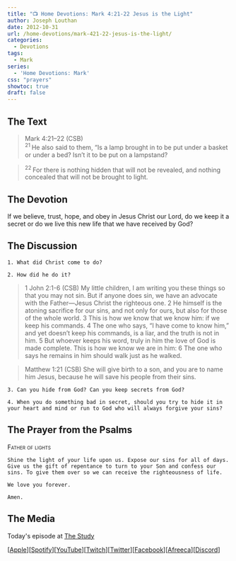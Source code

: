 ```yaml
---
title: "📺 Home Devotions: Mark 4:21-22 Jesus is the Light"
author: Joseph Louthan
date: 2012-10-31
url: /home-devotions/mark-421-22-jesus-is-the-light/
categories:
  - Devotions
tags:
  - Mark
series:
  - 'Home Devotions: Mark'
css: "prayers"
showtoc: true
draft: false
---
```

## The Text

>Mark 4:21–22 (CSB)  
><sup> 21 </sup> He also said to them, “Is a lamp brought in to be put under a basket or under a bed? Isn’t it to be put on a lampstand? 

><sup> 22 </sup> For there is nothing hidden that will not be revealed, and nothing concealed that will not be brought to light.

## The Devotion

If we believe, trust, hope, and obey in Jesus Christ our Lord, do we keep it a secret or do we live this new life that we have received by God?

## The Discussion

```text
1. What did Christ come to do?

2. How did he do it?
```

>1 John 2:1-6 (CSB) My little children, I am writing you these things so that you may not sin. But if anyone does sin, we have an advocate with the Father—Jesus Christ the righteous one. 2 He himself is the atoning sacrifice for our sins, and not only for ours, but also for those of the whole world. 3 This is how we know that we know him: if we keep his commands. 4 The one who says, “I have come to know him,” and yet doesn’t keep his commands, is a liar, and the truth is not in him. 5 But whoever keeps his word, truly in him the love of God is made complete. This is how we know we are in him: 6 The one who says he remains in him should walk just as he walked.

>Matthew 1:21 (CSB) She will give birth to a son, and you are to name him Jesus, because he will save his people from their sins.

```text
3. Can you hide from God? Can you keep secrets from God?

4. When you do something bad in secret, should you try to hide it in your heart and mind or run to God who will always forgive your sins?
```

## The Prayer from the Psalms

>

<div style='font-variant: small-caps;'>
Father of lights
</div>

```text
Shine the light of your life upon us. Expose our sins for all of days. Give us the gift of repentance to turn to your Son and confess our sins. To give them over so we can receive the righteousness of life.

We love you forever.

Amen.
```

## The Media

Today's episode at [The Study](http://study.theologic.us/podcast/home-devotions-mark-421-22-jesus-is-the-light)

\[[Apple](https://podcasts.apple.com/us/podcast/the-study/id1557102127)\]\[[Spotify](https://open.spotify.com/show/0Xs5qsNvWePyRqcmtOTPkR)\]\[[YouTube](http://youtube.theologic.us)\]\[[Twitch](http://twitch.theologic.us)\]\[[Twitter](https://twitter.com/theologic_us)\]\[[Facebook](https://www.facebook.com/groups/462231051477464)\]\[[Afreeca](https://bj.afreecatv.com/theologicus)\]\[[Discord](http://discord.theologic.us)\]

